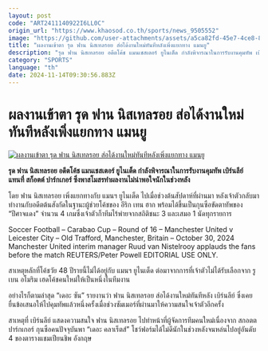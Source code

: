 ```yaml
---
layout: post
code: "ART2411140922I6LL0C"
origin_url: "https://www.khaosod.co.th/sports/news_9505552"
image: "https://github.com/user-attachments/assets/a5ca82fd-45e7-4ce8-883f-d061416697fe"
title: "ผลงานเข้าตา รุด ฟาน นิสเทลรอย ส่อได้งานใหม่ทันทีหลังเพิ่งแยกทาง แมนยู"
description: "รุด ฟาน นิสเทลรอย อดีตโค้ช แมนเชสเตอร์ ยูไนเต็ด กำลังพิจารณาในการรับงานคุมทัพ เบิร์นลีย์ แทนที่ สก็อตต์ ปาร์กเกอร์ ซึ่งพาสโมสรทำผลงานได้น่าผิดหวัง"
category: "SPORTS"
language: "th"
date: 2024-11-14T09:30:56.883Z
---
```


# ผลงานเข้าตา รุด ฟาน นิสเทลรอย ส่อได้งานใหม่ทันทีหลังเพิ่งแยกทาง แมนยู

[![ผลงานเข้าตา รุด ฟาน นิสเทลรอย ส่อได้งานใหม่ทันทีหลังเพิ่งแยกทาง แมนยู](https://www.khaosod.co.th/wpapp/uploads/2024/11/ruud-burnley-74333.jpg "ผลงานเข้าตา รุด ฟาน นิสเทลรอย ส่อได้งานใหม่ทันทีหลังเพิ่งแยกทาง แมนยู")](https://www.khaosod.co.th/wpapp/uploads/2024/11/ruud-burnley-74333.jpg)

**รุด ฟาน นิสเทลรอย อดีตโค้ช แมนเชสเตอร์ ยูไนเต็ด กำลังพิจารณาในการรับงานคุมทัพ เบิร์นลีย์ แทนที่ สก็อตต์ ปาร์กเกอร์ ซึ่งพาสโมสรทำผลงานไม่น่าพอใจนักในช่วงหลัง**

โดย ฟาน นิสเทลรอย เพิ่งแยกทางกับ แมนฯ ยูไนเต็ด ไปเมื่อช่วงต้นสัปดาห์ที่ผ่านมา หลังเจ้าตัวกลับมาทำงานกับอดีตต้นสังกัดในฐานะผู้ช่วยโค้ชของ อีริก เทน ฮาก พร้อมได้ขึ้นเป็นกุนซือขัดตาทัพของ “ปีศาจแดง” จำนวน 4 เกมซึ่งเจ้าตัวก็าทีมไร้พ่ายจากสถิติชนะ 3 และเสมอ 1 นัดทุกรายการ

Soccer Football – Carabao Cup – Round of 16 – Manchester United v Leicester City – Old Trafford, Manchester, Britain – October 30, 2024 Manchester United interim manager Ruud van Nistelrooy applauds the fans before the match REUTERS/Peter Powell EDITORIAL USE ONLY.



สาเหตุหลักที่โค้ชวัย 48 ปีรายนี้ไม่ได้อยู่กับ แมนฯ ยูไนเต็ด ต่อมาจากการที่เจ้าตัวไม่ได้รับเลือกจาก รูเบน อโมริม เฮดโค้ชคนใหม่ให้เป็นหนึ่งในทีมงาน

อย่างไรก็ตามล่าสุด “เดอะ ซัน” รายงานว่า ฟาน นิสเทลรอย ส่อได้งานใหม่ทันทีหลัง เบิร์นลีย์ ซึ่งเคยยื่นข้อเสนอให้ไปคุมทัพแล้วหนึ่งครั้งเมื่อช่วงซัมเมอร์ที่ผ่านมาให้ความสนใจเจ้าตัวอีกครั้ง

สาเหตุที่ เบิร์นลีย์ แสดงความสนใจ ฟาน นิสเทลรอย ไปทำหน้าที่ผู้จัดการทีมคนใหม่เนื่องจาก สกอตต ปาร์กเกอร์ กุนซือคนปัจจุบันพา “เดอะ คลาเร็ตส์” โชว์ฟอร์มได้ไม่ดีนักในช่วงหลังจนหล่นไปอยู่อันดับ 4 ของตารางแชมเปียนชิพ อังกฤษ
